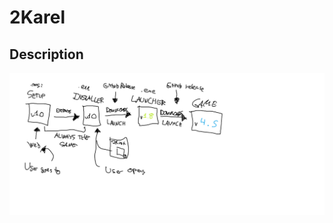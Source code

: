 # 2Karel

## Description

![Explanation](https://github.com/BinarySandia04/2Karel/blob/master/RMfiles/Images/explanation1.png)
